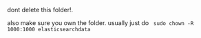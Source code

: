 dont delete this folder!.

also make sure you own the folder.
usually just do `` sudo chown -R 1000:1000 elasticsearchdata``